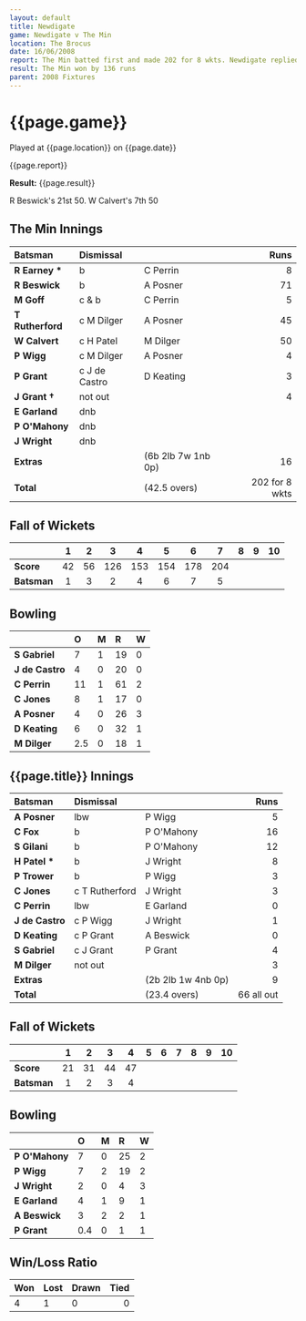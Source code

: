 ```yaml
---
layout: default
title: Newdigate
game: Newdigate v The Min
location: The Brocus
date: 16/06/2008
report: The Min batted first and made 202 for 8 wkts. Newdigate replied with 66 all out
result: The Min won by 136 runs
parent: 2008 Fixtures
---
```


# {{page.game}}

Played at {{page.location}} on {{page.date}}

{{page.report}}

**Result:** {{page.result}}

R Beswick's 21st 50. W Calvert's 7th 50

## The Min Innings

| Batsman | Dismissal |  | Runs |
|:---|:---|---|---:|
| **R Earney &#42;** | b | C Perrin | 8 |
| **R Beswick** | b | A Posner | 71 |
| **M Goff** | c & b | C Perrin | 5 |
| **T Rutherford** | c M Dilger | A Posner | 45 |
| **W Calvert** | c H Patel | M Dilger | 50 |
| **P Wigg** | c M Dilger | A Posner | 4 |
| **P Grant** | c J de Castro | D Keating | 3 |
| **J Grant &#8224;** | not out |  | 4 |
| **E Garland** | dnb |  |  |
| **P O'Mahony** | dnb |  |  |
| **J Wright** | dnb |  |  |
| **Extras** | | (6b 2lb 7w 1nb 0p) | 16 |
| **Total** | | (42.5 overs) | 202 for 8 wkts |

## Fall of Wickets

| | 1 | 2 | 3 | 4 | 5 | 6 | 7 | 8 | 9 | 10 |
|---|:---:|:---:|:---:|:---:|:---:|:---:|:---:|:---:|:---:|:---:|
| **Score** | 42 | 56 | 126 | 153 | 154 | 178 | 204 |  |  |  |
| **Batsman** | 1 | 3 | 2 | 4 | 6 | 7 | 5 |  |  |  |

## Bowling

| | O | M | R | W |
|---|:---|:---|:---|:---|
| **S Gabriel** | 7 | 1 | 19 | 0 |
| **J de Castro** | 4 | 0 | 20 | 0 |
| **C Perrin** | 11 | 1 | 61 | 2 |
| **C Jones** | 8 | 1 | 17 | 0 |
| **A Posner** | 4 | 0 | 26 | 3 |
| **D Keating** | 6 | 0 | 32 | 1 |
| **M Dilger** | 2.5 | 0 | 18 | 1 |

## {{page.title}} Innings

| Batsman | Dismissal |  | Runs |
|:---|:---|---|---:|
| **A Posner** | lbw | P Wigg | 5 |
| **C Fox** | b | P O'Mahony | 16 |
| **S Gilani** | b | P O'Mahony | 12 |
| **H Patel &#42;** | b | J Wright | 8 |
| **P Trower** | b | P Wigg | 3 |
| **C Jones** | c T Rutherford | J Wright  | 3 |
| **C Perrin** | lbw | E Garland | 0 |
| **J de Castro** | c P Wigg | J Wright | 1 |
| **D Keating** | c P Grant | A Beswick | 0 |
| **S Gabriel** | c J Grant | P Grant | 4 |
| **M Dilger** | not out |  | 3 |
| **Extras** | | (2b 2lb 1w 4nb 0p) | 9 |
| **Total** | | (23.4 overs) | 66 all out |

## Fall of Wickets

| | 1 | 2 | 3 | 4 | 5 | 6 | 7 | 8 | 9 | 10 |
|---|:---:|:---:|:---:|:---:|:---:|:---:|:---:|:---:|:---:|:---:|
| **Score** | 21 | 31 | 44 | 47 |  |  |  |  |  |  |
| **Batsman** | 1 | 2 | 3 | 4 |  |  |  |  |  |  |

## Bowling

| | O | M | R | W |
|---|:---|:---|:---|:---|
| **P O'Mahony** | 7 | 0 | 25 | 2 |
| **P Wigg** | 7 | 2 | 19 | 2 |
| **J Wright** | 2 | 0 | 4 | 3 |
| **E Garland** | 4 | 1 | 9 | 1 |
| **A Beswick** | 3 | 2 | 2 | 1 |
| **P Grant** | 0.4 | 0 | 1 | 1 |

## Win/Loss Ratio

| Won | Lost | Drawn | Tied |
|:---|:---|:---|---:|
| 4 | 1 | 0 | 0 |